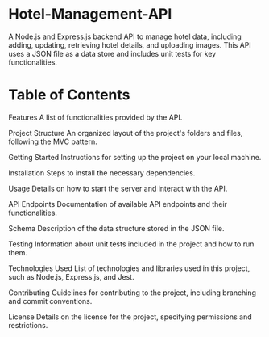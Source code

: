 # Hotel-Management-API
A Node.js and Express.js backend API to manage hotel data, including adding, updating, retrieving hotel details, and uploading images. This API uses a JSON file as a data store and includes unit tests for key functionalities.
# Table of Contents
Features
A list of functionalities provided by the API.

Project Structure
An organized layout of the project's folders and files, following the MVC pattern.

Getting Started
Instructions for setting up the project on your local machine.

Installation
Steps to install the necessary dependencies.

Usage
Details on how to start the server and interact with the API.

API Endpoints
Documentation of available API endpoints and their functionalities.

Schema
Description of the data structure stored in the JSON file.

Testing
Information about unit tests included in the project and how to run them.

Technologies Used
List of technologies and libraries used in this project, such as Node.js, Express.js, and Jest.

Contributing
Guidelines for contributing to the project, including branching and commit conventions.

License
Details on the license for the project, specifying permissions and restrictions.
